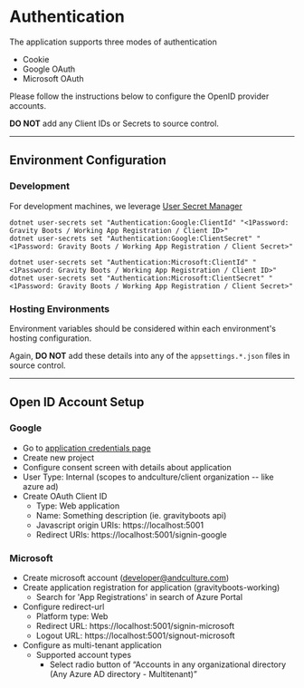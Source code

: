 # Authentication

The application supports three modes of authentication

-   Cookie
-   Google OAuth
-   Microsoft OAuth

Please follow the instructions below to configure the OpenID provider accounts.

**DO NOT** add any Client IDs or Secrets to source control.

---

## Environment Configuration

### Development

For development machines, we leverage [User Secret Manager](https://docs.microsoft.com/en-us/aspnet/core/security/app-secrets?view=aspnetcore-3.1&tabs=windows)

```shell
dotnet user-secrets set "Authentication:Google:ClientId" "<1Password: Gravity Boots / Working App Registration / Client ID>"
dotnet user-secrets set "Authentication:Google:ClientSecret" "<1Password: Gravity Boots / Working App Registration / Client Secret>"

dotnet user-secrets set "Authentication:Microsoft:ClientId" "<1Password: Gravity Boots / Working App Registration / Client ID>"
dotnet user-secrets set "Authentication:Microsoft:ClientSecret" "<1Password: Gravity Boots / Working App Registration / Client Secret>"
```

### Hosting Environments

Environment variables should be considered within each environment's hosting configuration.

Again, **DO NOT** add these details into any of the `appsettings.*.json` files in source control.

---

## Open ID Account Setup

### Google

-   Go to [application credentials page](https://console.developers.google.com/apis/credentials)
-   Create new project
-   Configure consent screen with details about application
-   User Type: Internal (scopes to andculture/client organization -- like azure ad)
-   Create OAuth Client ID
    -   Type: Web application
    -   Name: Something description (ie. gravityboots api)
    -   Javascript origin URIs: https://localhost:5001
    -   Redirect URIs: https://localhost:5001/signin-google

### Microsoft

-   Create microsoft account (developer@andculture.com)
-   Create application registration for application (gravityboots-working)
    -   Search for 'App Registrations' in search of Azure Portal
-   Configure redirect-url
    -   Platform type: Web
    -   Redirect URL: https://localhost:5001/signin-microsoft
    -   Logout URL: https://localhost:5001/signout-microsoft
-   Configure as multi-tenant application
    -   Supported account types
        -   Select radio button of “Accounts in any organizational directory (Any Azure AD directory - Multitenant)”
